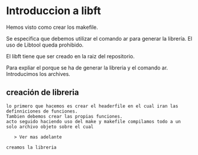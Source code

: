 # Introduccion a libft #

Hemos visto como crear los makefile.

Se especifica que debemos utilizar el comando ar para generar la librería. El uso de Libtool queda prohibido.

El libft tiene que ser creado en la raiz del repositorio.

Para expliar el porque se ha de generar la libreria y el comando ar. Introducimos los archives. 

## creación de libreria ## 

    lo primero que hacemos es crear el headerfile en el cual iran las definniciones de funciones. 
    Tambien debemos crear las propias funciones. 
    acto seguido haciendo uso del make y makefile compilamos todo a un solo archivo objeto sobre el cual 
    
       > Ver mas adelante
       
    creamos la libreria